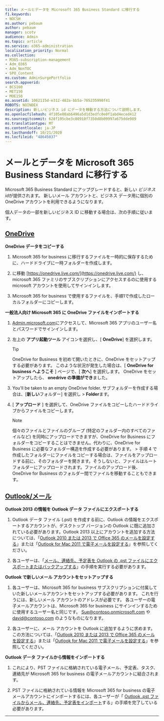 ```yaml
---
title: メールとデータを Microsoft 365 Business Standard に移行する
f1.keywords:
- NOCSH
ms.author: pebaum
author: pebaum
manager: scotv
audience: Admin
ms.topic: article
ms.service: o365-administration
localization_priority: Normal
ms.collection:
- M365-subscription-management
- Adm_O365
- Adm_NonTOC
- SPO_Content
ms.custom: AdminSurgePortfolio
search.appverid:
- BCS160
- MET150
- MOE150
ms.assetid: 1062115d-e312-482a-bb5a-765235990f41
ROBOTS: NOINDEX
description: 新しいビジネス id にデータを移動する方法について説明します。
ms.openlocfilehash: 4f105e00ab6496a5d1d3edfc0e0f1abd4eced412
ms.sourcegitcommit: 628f195cbe3c00910f7350d8b09997a675dde989
ms.translationtype: MT
ms.contentlocale: ja-JP
ms.lasthandoff: 10/21/2020
ms.locfileid: "48645037"
---
```

# <a name="move-email-and-data-to-microsoft-365-business-standard"></a>メールとデータを Microsoft 365 Business Standard に移行する

Microsoft 365 Business Standard にアップグレードすると、新しい  *ビジネス id*が提供されます。 新しいメール アカウントと、ビジネス データ用に個別の OneDrive アカウントを利用できるようになります。 
  
個人データの一部を新しいビジネス ID に移動する場合は、次の手順に従います。
  
## <a name="onedrive"></a>[OneDrive](#tab/OneDrive)
  
 **OneDrive データをコピーする**
1. Microsoft 365 for business に移行するファイルを一時的に保存するために、ハードドライブに一時フォルダーを作成します。
    
2. に移動 [https://onedrive.live.com/](https://onedrive.live.com/) し、microsoft 365 ファミリのサブスクリプションにアクセスするのに使用する microsoft アカウントを使用してサインインします。 
    
3. Microsoft 365 for business で使用するファイルを、手順1で作成したローカルフォルダーにコピーします。
    
 **一般法人向け Microsoft 365 に OneDrive ファイルをインポートする**
1. [Admin.microsoft.com](https://go.microsoft.com/fwlink/?LinkId=816877)にアクセスして、Microsoft 365 アプリのユーザー名とパスワードでサインインします。 
    
2. 左上の **アプリ起動ツール** アイコンを選択し、[ **OneDrive**] を選択します。
  
    > [!TIP]
    > OneDrive for Business を初めて開いたときに、OneDrive をセットアップする必要があります。 このような状況が発生した場合は、[ **OneDrive for business へようこそ** ] ページで、[ **次へ**] を選択します。 OneDrive をセットアップしたら、 **onedrive の準備ができ**ました。 
  
3. You'll be taken to an empty OneDrive folder. サブフォルダーを作成する場合は、[**新しい**フォルダー] を選択し \> **Folder**ます。

4. [ **アップロード** ] を選択して、OneDrive ファイルをコピーしたハードドライブからファイルをコピーします。 
  
    > [!NOTE]
    >  個々のファイルとファイルのグループ (特定のフォルダー内のすべてのファイルなど) を同時にアップロードできますが、OneDrive for Business にフォルダーをコピーすることはできません。代わりに、OneDrive for Business に必要なフォルダー構造を作成する必要があります。 >  手順 4 で作成したフォルダーにファイルをコピーする場合は、ファイルをアップロードする前に、そのフォルダーを開きます。そうしないと、ファイルはルート フォルダーにアップロードされます。ファイルのアップロード後、OneDrive for Business のフォルダー間でファイルを移動することもできます。 
  
## <a name="outlookemail"></a>[Outlook/メール](#tab/Outlook)
  
 **Outlook 2013 の情報を Outlook データ ファイルにエクスポートする**
1. Outlook データ ファイル (.pst) を作成する前に、Outlook の情報をエクスポートするアカウントが、デスクトップ バージョンの Outlook に既に追加されている必要があります。Outlook 2013 以上にアカウントを追加する方法については、「[Outlook 2010 または 2013 で Office 365 のメールを設定する](https://support.microsoft.com/office/6e27792a-9267-4aa4-8bb6-c84ef146101b)」または「[Outlook for Mac 2011 で電子メールを設定する](https://support.microsoft.com/office/de372dc4-9648-4044-a76c-e8a60e178d54)」を参照してください。
    
2. 各ユーザーは、「[メール、連絡先、予定表を Outlook の .pst ファイルにエクスポートまたはバックアップする](https://support.microsoft.com/office/14252b52-3075-4e9b-be4e-ff9ef1068f91)」の手順を実行する必要があります。
    
 **Outlook で新しいメール アカウントをセットアップする**
1. 各ユーザーは、Microsoft 365 for business サブスクリプションに付属していた新しいメールアカウントをセットアップする必要があります。 これを行うには、新しいメール アカウントのアドレスが必要です。 各ユーザーの電子メールアカウントは、Microsoft 365 for business にサインインするために使用するユーザー名と同じです。 Sue@contoso.onmicrosoft.com や david@contoso.com のようなものになります。
    
2. 各ユーザーに、メール アカウントを Outlook に追加するように求めます。この方法については、「[Outlook 2010 または 2013 で Office 365 のメールを設定する](https://support.microsoft.com/office/6e27792a-9267-4aa4-8bb6-c84ef146101b)」または「[Outlook for Mac 2011 で電子メールを設定する](https://support.microsoft.com/office/de372dc4-9648-4044-a76c-e8a60e178d54)」を参照してください。
    
 **Outlook データ ファイルから情報をインポートする**
1. これにより、PST ファイルに格納されている電子メール、予定表、タスク、連絡先が Microsoft 365 for business の電子メールアカウントに結合されます。
    
2. PST ファイルに格納されている情報を Microsoft 365 for business の電子メールアカウントにインポートするには、各ユーザーが「 [Outlook .pst ファイルからメール、連絡先、予定表をインポート](https://support.microsoft.com/office/431a8e9a-f99f-4d5f-ae48-ded54b3440ac)する」の手順を完了している必要があります。
    
---


